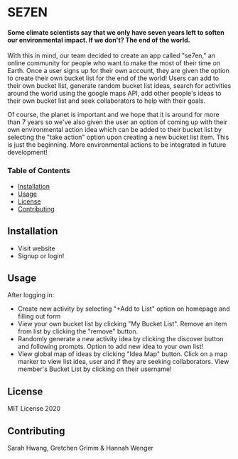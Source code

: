 # SE7EN                 

#### Some climate scientists say that we only have seven years left to soften our environmental impact.  If we don't?  The end of the world.  

With this in mind, our team decided to create an app called "se7en," an online community for people who want to make the most of their time on Earth. Once a user signs up for their own account, they are given the option to create their own bucket list for the end of the world!  Users can add to their own bucket list, generate random bucket list ideas, search for activities around the world using the google maps API, add other people's ideas to their own bucket list and seek collaborators to help with their goals.  

Of course, the planet is important and we hope that it is around for more than 7 years so we've also given the user an option of coming up with their own environmental action idea which can be added to their bucket list by selecting the "take action" option upon creating a new bucket list item.  This is just the beginning.  More environmental actions to be integrated in future development!

### Table of Contents
* [Installation](##Installation)
* [Usage](##Usage)
* [License](##License)
* [Contributing](##Contributing)

## Installation
* Visit website 
* Signup or login!

## Usage
After logging in: 
* Create new activity by selecting "+Add to List" option on homepage and filling out form 
* View your own bucket list by clicking "My Bucket List".  Remove an item from list by clicking the "remove" button.
* Randomly generate a new activity idea by clicking the discover button and following prompts.  Option to add new idea to your own list!
* View global map of ideas by clicking "Idea Map" button.  Click on a map marker to view list idea, user and if they are seeking collaborators.  View member's Bucket List by clicking on their username!
        
## License
MIT License 2020

## Contributing
Sarah Hwang,
Gretchen Grimm
&
Hannah Wenger
